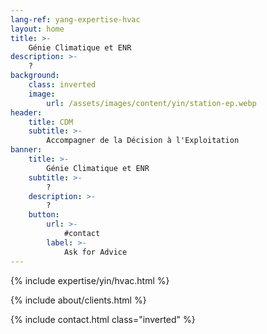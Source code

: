 ```yaml
---
lang-ref: yang-expertise-hvac
layout: home
title: >-
    Génie Climatique et ENR
description: >-
    ?
background:
    class: inverted
    image:
        url: /assets/images/content/yin/station-ep.webp
header:
    title: CDM
    subtitle: >-
        Accompagner de la Décision à l'Exploitation
banner:
    title: >-
        Génie Climatique et ENR
    subtitle: >-
        ?
    description: >-
        ?
    button:
        url: >-
            #contact
        label: >-
            Ask for Advice
---
```


{% include expertise/yin/hvac.html %}

{% include about/clients.html %}

{% include contact.html class="inverted" %}
